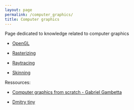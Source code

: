 ```yaml
---
layout: page
permalink: /computer_graphics/
title: Computer graphics
---
```


Page dedicated to knowledge related to computer graphics

- [OpenGL](/wiki/computer_graphics/opengl)

- [Rasterizing](/wiki/computer_graphics/rasterizing)

- [Raytracing](/wiki/computer_graphics/raytracing)

- [Skinning](/wiki/computer_graphics/skinning)

Ressources:

- [Computer graphics from scratch - Gabriel Gambetta](https://gabrielgambetta.com/computer-graphics-from-scratch/index.html)

- [Dmitry tiny](https://github.com/ssloy)
